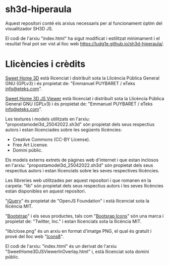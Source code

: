 # sh3d-hiperaula
Aquest repositori conté els arxius necessaris per al funcionament òptim del visualitzador SH3D JS.

El codi de l'arxiu "index.html" ha sigut modificat i estilitzat mínimament i el resultat final pot ser vist al lloc web https://ludg1e.github.io/sh3d-hiperaula/.

# Llicències i crèdits
[Sweet Home 3D](https://www.sweethome3d.com/) està llicenciat i distribuït sota la Llicència Pública General GNU (GPLv3) i és propietat de: "Emmanuel PUYBARET / eTeks <info@eteks.com>".

[Sweet Home 3D JS Viewer](https://sourceforge.net/projects/sweethome3d/files/SweetHome3D-viewer/) està llicenciat i distribuït sota la Llicència Pública General GNU (GPLv3) i és propietat de: "Emmanuel PUYBARET / eTeks <info@eteks.com>".

Les textures i models utilitzats en l'arxiu: "propostamodel3d_25042022.sh3d" són propietat dels seus respectius autors i estan llicenciades sobre les següents llicències:
 - Creative Commons (CC-BY License).
 - Free Art License.
 - Domini públic.

Els models externs extrets de pàgines web d'internet i que estan inclosos en l'arxiu: "propostamodel3d_25042022.sh3d" són propietat dels seus respectius autors i estan llicenciats sobre les seves respectives llicències.

Les llibreries web utilitzades per aquest repositori i que romanen en la carpeta: "lib" són propietat dels seus respectius autors i les seves llicències estan disponibles en aquest repositori.

"[jQuery](https://jquery.com/)" és propietat de "OpenJS Foundation" i està llicenciat sota la llicència MIT.

"[Bootstrap](https://getbootstrap.com/)" i els seus productes, tals com "[Bootsrap Icons](https://icons.getbootstrap.com/)" són una marca i propietat de: "Twitter, Inc." i estan llicenciats sota la llicència MIT.

"lib/close.png" és un arxiu en format d'imatge PNG, el qual és gratuït i prové del lloc web "[Icons8](https://icons8.com/)".

El codi de l'arxiu: "index.html" és un derivat de l'arxiu "SweetHome3DJSViewerInOverlay.html" i, està llicenciat sota domini públic.
